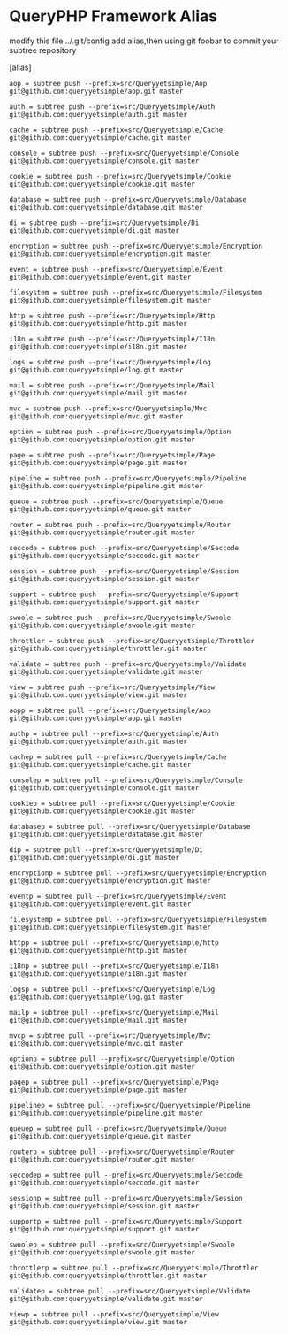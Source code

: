 # QueryPHP Framework Alias

modify this file ../.git/config add alias,then using git foobar to commit your subtree repository

[alias]

    aop = subtree push --prefix=src/Queryyetsimple/Aop git@github.com:queryyetsimple/aop.git master

    auth = subtree push --prefix=src/Queryyetsimple/Auth git@github.com:queryyetsimple/auth.git master

    cache = subtree push --prefix=src/Queryyetsimple/Cache git@github.com:queryyetsimple/cache.git master

    console = subtree push --prefix=src/Queryyetsimple/Console git@github.com:queryyetsimple/console.git master

    cookie = subtree push --prefix=src/Queryyetsimple/Cookie git@github.com:queryyetsimple/cookie.git master

    database = subtree push --prefix=src/Queryyetsimple/Database git@github.com:queryyetsimple/database.git master

    di = subtree push --prefix=src/Queryyetsimple/Di git@github.com:queryyetsimple/di.git master

    encryption = subtree push --prefix=src/Queryyetsimple/Encryption git@github.com:queryyetsimple/encryption.git master

    event = subtree push --prefix=src/Queryyetsimple/Event git@github.com:queryyetsimple/event.git master

    filesystem = subtree push --prefix=src/Queryyetsimple/Filesystem git@github.com:queryyetsimple/filesystem.git master

    http = subtree push --prefix=src/Queryyetsimple/Http git@github.com:queryyetsimple/http.git master

    i18n = subtree push --prefix=src/Queryyetsimple/I18n git@github.com:queryyetsimple/i18n.git master

    logs = subtree push --prefix=src/Queryyetsimple/Log git@github.com:queryyetsimple/log.git master

    mail = subtree push --prefix=src/Queryyetsimple/Mail git@github.com:queryyetsimple/mail.git master

    mvc = subtree push --prefix=src/Queryyetsimple/Mvc git@github.com:queryyetsimple/mvc.git master

    option = subtree push --prefix=src/Queryyetsimple/Option git@github.com:queryyetsimple/option.git master

    page = subtree push --prefix=src/Queryyetsimple/Page git@github.com:queryyetsimple/page.git master

    pipeline = subtree push --prefix=src/Queryyetsimple/Pipeline git@github.com:queryyetsimple/pipeline.git master

    queue = subtree push --prefix=src/Queryyetsimple/Queue git@github.com:queryyetsimple/queue.git master

    router = subtree push --prefix=src/Queryyetsimple/Router git@github.com:queryyetsimple/router.git master

    seccode = subtree push --prefix=src/Queryyetsimple/Seccode git@github.com:queryyetsimple/seccode.git master

    session = subtree push --prefix=src/Queryyetsimple/Session git@github.com:queryyetsimple/session.git master

    support = subtree push --prefix=src/Queryyetsimple/Support git@github.com:queryyetsimple/support.git master

    swoole = subtree push --prefix=src/Queryyetsimple/Swoole git@github.com:queryyetsimple/swoole.git master

    throttler = subtree push --prefix=src/Queryyetsimple/Throttler git@github.com:queryyetsimple/throttler.git master

    validate = subtree push --prefix=src/Queryyetsimple/Validate git@github.com:queryyetsimple/validate.git master

    view = subtree push --prefix=src/Queryyetsimple/View git@github.com:queryyetsimple/view.git master

    aopp = subtree pull --prefix=src/Queryyetsimple/Aop git@github.com:queryyetsimple/aop.git master

    authp = subtree pull --prefix=src/Queryyetsimple/Auth git@github.com:queryyetsimple/auth.git master

    cachep = subtree pull --prefix=src/Queryyetsimple/Cache git@github.com:queryyetsimple/cache.git master

    consolep = subtree pull --prefix=src/Queryyetsimple/Console git@github.com:queryyetsimple/console.git master

    cookiep = subtree pull --prefix=src/Queryyetsimple/Cookie git@github.com:queryyetsimple/cookie.git master

    databasep = subtree pull --prefix=src/Queryyetsimple/Database git@github.com:queryyetsimple/database.git master

    dip = subtree pull --prefix=src/Queryyetsimple/Di git@github.com:queryyetsimple/di.git master

    encryptionp = subtree pull --prefix=src/Queryyetsimple/Encryption git@github.com:queryyetsimple/encryption.git master

    eventp = subtree pull --prefix=src/Queryyetsimple/Event git@github.com:queryyetsimple/event.git master

    filesystemp = subtree pull --prefix=src/Queryyetsimple/Filesystem git@github.com:queryyetsimple/filesystem.git master

    httpp = subtree pull --prefix=src/Queryyetsimple/http git@github.com:queryyetsimple/http.git master

    i18np = subtree pull --prefix=src/Queryyetsimple/I18n git@github.com:queryyetsimple/i18n.git master

    logsp = subtree pull --prefix=src/Queryyetsimple/Log git@github.com:queryyetsimple/log.git master

    mailp = subtree pull --prefix=src/Queryyetsimple/Mail git@github.com:queryyetsimple/mail.git master

    mvcp = subtree pull --prefix=src/Queryyetsimple/Mvc git@github.com:queryyetsimple/mvc.git master

    optionp = subtree pull --prefix=src/Queryyetsimple/Option git@github.com:queryyetsimple/option.git master

    pagep = subtree pull --prefix=src/Queryyetsimple/Page git@github.com:queryyetsimple/page.git master

    pipelinep = subtree pull --prefix=src/Queryyetsimple/Pipeline git@github.com:queryyetsimple/pipeline.git master

    queuep = subtree pull --prefix=src/Queryyetsimple/Queue git@github.com:queryyetsimple/queue.git master

    routerp = subtree pull --prefix=src/Queryyetsimple/Router git@github.com:queryyetsimple/router.git master

    seccodep = subtree pull --prefix=src/Queryyetsimple/Seccode git@github.com:queryyetsimple/seccode.git master

    sessionp = subtree pull --prefix=src/Queryyetsimple/Session git@github.com:queryyetsimple/session.git master

    supportp = subtree pull --prefix=src/Queryyetsimple/Support git@github.com:queryyetsimple/support.git master

    swoolep = subtree pull --prefix=src/Queryyetsimple/Swoole git@github.com:queryyetsimple/swoole.git master

    throttlerp = subtree pull --prefix=src/Queryyetsimple/Throttler git@github.com:queryyetsimple/throttler.git master
    
    validatep = subtree pull --prefix=src/Queryyetsimple/Validate git@github.com:queryyetsimple/validate.git master

    viewp = subtree pull --prefix=src/Queryyetsimple/View git@github.com:queryyetsimple/view.git master
